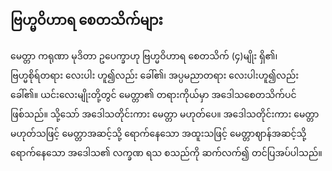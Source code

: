 ## ဗြဟ္မဝိဟာရ စေတသိက်များ

မေတ္တာ ကရုဏာ မုဒိတာ ဥပေက္ခာဟု ဗြဟ္မဝိဟာရ စေတသိက် (၄)မျိုး ရှိ၏၊ ဗြဟ္မစိုရ်တရား လေးပါး ဟူ၍လည်း ခေါ်၏၊ အပ္ပမညာတရား လေးပါးဟူ၍လည်း ခေါ်၏။ 
ယင်းလေးမျိုးတို့တွင် မေတ္တာ၏ တရားကိုယ်မှာ အဒေါသစေတသိက်ပင် ဖြစ်သည်။ 
သို့သော် အဒေါသတိုင်းကား မေတ္တာ မဟုတ်ပေ။ 
အဒေါသတိုင်းကား မေတ္တာ မဟုတ်သဖြင့် မေတ္တာအဆင့်သို့ ရောက်နေသော အထူးသဖြင့် မေတ္တာဈာန်အဆင့်သို့ ရောက်နေသော အဒေါသ၏ လက္ခဏ ရသ စသည်ကို ဆက်လက်၍ တင်ပြအပ်ပါသည်။